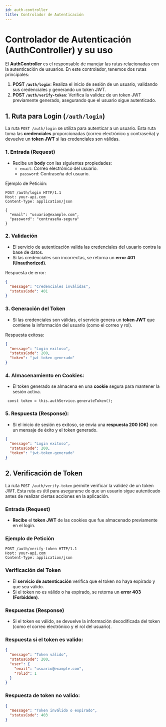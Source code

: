 ```yaml
---
id: auth-controller
title: Controlador de Autenticación
---
```


# Controlador de Autenticación (AuthController) y su uso

El **AuthController** es el responsable de manejar las rutas relacionadas con la autenticación de usuarios. En este controlador, tenemos dos rutas principales:

1. **POST `/auth/login`**: Realiza el inicio de sesión de un usuario, validando sus credenciales y generando un token JWT.
2. **POST `/auth/verify-token`**: Verifica la validez de un token JWT previamente generado, asegurando que el usuario sigue autenticado.

## 1. Ruta para Login (`/auth/login`)

La ruta `POST /auth/login` se utiliza para autenticar a un usuario. Esta ruta toma las **credenciales** proporcionadas (correo electrónico y contraseña) y devuelve un **token JWT** si las credenciales son válidas.

### 1. **Entrada (Request)**
   - Recibe un **body** con las siguientes propiedades:
     - `email`: Correo electrónico del usuario.
     - `password`: Contraseña del usuario.

Ejemplo de Petición:

```http
POST /auth/login HTTP/1.1
Host: your-api.com
Content-Type: application/json

{
  "email": "usuario@example.com",
  "password": "contraseña-segura"
}
```

### 2. **Validación**
   - El servicio de autenticación valida las credenciales del usuario contra la base de datos.
   - Si las credenciales son incorrectas, se retorna un **error 401 (Unauthorized)**.

Respuesta de error:

```json
{
  "message": "Credenciales inválidas",
  "statusCode": 401
}
```

### 3. **Generación del Token**
   - Si las credenciales son válidas, el servicio genera un **token JWT** que contiene la información del usuario (como el correo y rol).

Respuesta exitosa:

```json
{
  "message": "Login exitoso",
  "statusCode": 200,
  "token": "jwt-token-generado"
}
```

### 4. **Almacenamiento en Cookies**:
   - El token generado se almacena en una **cookie** segura para mantener la sesión activa.

```typescrypt
 const token = this.authService.generateToken();
```

### 5. **Respuesta (Response)**:
   - Si el inicio de sesión es exitoso, se envía una **respuesta 200 (OK)** con un mensaje de éxito y el token generado.

```json
{
  "message": "Login exitoso",
  "statusCode": 200,
  "token": "jwt-token-generado"
}
```

## 2. Verificación de Token

La ruta `POST /auth/verify-token` permite verificar la validez de un token JWT. Esta ruta es útil para asegurarse de que un usuario sigue autenticado antes de realizar ciertas acciones en la aplicación.

### Entrada (Request)

- **Recibe** el **token JWT** de las cookies que fue almacenado previamente en el login.

### Ejemplo de Petición

```http
POST /auth/verify-token HTTP/1.1
Host: your-api.com
Content-Type: application/json
```

### Verificación del Token

- El **servicio de autenticación** verifica que el token no haya expirado y que sea válido.
- Si el token no es válido o ha expirado, se retorna un **error 403 (Forbidden)**.

### Respuestas (Response)

- Si el token es válido, se devuelve la información decodificada del token (como el correo electrónico y el rol del usuario).

### Respuesta si el token es valido:

```json
{
  "message": "Token válido",
  "statusCode": 200,
  "user": {
    "email": "usuario@example.com",
    "rolId": 1
  }
}
```

### Respuesta de token no valido:

```json
{
  "message": "Token inválido o expirado",
  "statusCode": 403
}
```